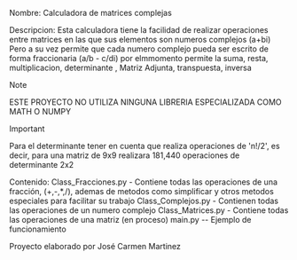 Nombre: Calculadora de matrices complejas

Descripcion: 
Esta calculadora tiene la facilidad de realizar operaciones entre matrices en las que sus elementos son numeros complejos (a+bi)
Pero a su vez permite que cada numero complejo pueda ser escrito de forma fraccionaria (a/b - c/di)
por elmmomento permite la suma, resta, multiplicacion, determinante , Matriz Adjunta, transpuesta, inversa

>[!NOTE]
>ESTE PROYECTO NO UTILIZA NINGUNA LIBRERIA ESPECIALIZADA COMO MATH O NUMPY

>[!IMPORTANT]
>Para el determinante tener en cuenta que realiza operaciones de 'n!/2', es decir, para una matriz de 9x9 realizara 181,440 operaciones de determinante 2x2 

Contenido:
Class_Fracciones.py  - Contiene todas las operaciones de una fracción, (+,-,*,/), ademas de metodos como simplificar y otros metodos especiales para facilitar su trabajo
Class_Complejos.py  -  Contienen todas las operaciones de un numero complejo
Class_Matrices.py  -  Contiene todas las operaciones de una matriz (en proceso)
main.py  --  Ejemplo de funcionamiento



Proyecto elaborado por José Carmen Martinez
